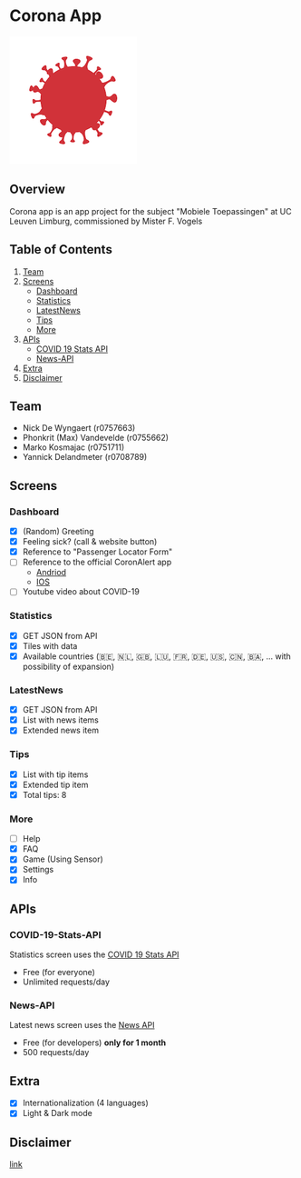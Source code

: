 # Corona App

![Logo](/assets/images/big-logo.png)

## Overview
Corona app is an app project for the subject "Mobiele Toepassingen" at UC Leuven Limburg, commissioned by Mister F. Vogels

## Table of Contents
1. [Team](#Team)
2. [Screens](#Screens)
    - [Dashboard](#Dashboard)
    - [Statistics](#Statistics)
    - [LatestNews](#LatestNews)
    - [Tips](#Tips)
    - [More](#More)
3. [APIs](#APIs)
    - [COVID 19 Stats API](#COVID-19-Stats-API)
    - [News-API](#News-API)
4. [Extra](#Extra)
5. [Disclaimer](#Disclaimer)

## Team
- Nick De Wyngaert (r0757663)
- Phonkrit (Max) Vandevelde (r0755662)
- Marko Kosmajac (r0751711)
- Yannick Delandmeter (r0708789)

## Screens
### Dashboard
- [X] (Random) Greeting
- [X] Feeling sick? (call & website button)
- [X] Reference to "Passenger Locator Form"
- [ ] Reference to the official CoronAlert app
    - [Andriod](https://play.google.com/store/apps/details?id=be.sciensano.coronalert)
    - [IOS](https://apps.apple.com/us/app/id1526431891)
- [ ] Youtube video about COVID-19

### Statistics
- [X] GET JSON from API
- [X] Tiles with data
- [X] Available countries (:belgium:, :netherlands:, :uk:, :luxembourg:, :fr:, :de:, :us:, :cn:, :bosnia_herzegovina:, ... with possibility of expansion)

### LatestNews
- [X] GET JSON from API
- [X] List with news items
- [X] Extended news item

### Tips
- [X] List with tip items
- [X] Extended tip item
- [X] Total tips: 8

### More
- [ ] Help
- [X] FAQ
- [X] Game (Using Sensor)
- [X] Settings
- [X] Info

## APIs

### COVID-19-Stats-API
Statistics screen uses the [COVID 19 Stats API](https://covid19-stats-api.herokuapp.com/) 
- Free (for everyone)
- Unlimited requests/day

### News-API
Latest news screen uses the [News API](https://newsapi.org/) 
- Free (for developers) **only for 1 month**
- 500 requests/day

## Extra
- [X] Internationalization (4 languages)
- [X] Light & Dark mode

## Disclaimer
[link](https://nl.wikipedia.org/wiki/Regeringsformaties_Belgi%C3%AB_2019-2020)
